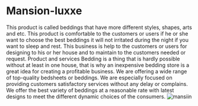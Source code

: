 # Mansion-luxxe
This product is called beddings that have more different styles, shapes, arts and etc. This product is comfortable to the customers or users if he or she want to choose the best beddings it will not irritated during the night if you want to sleep and rest. This business is help to the customers or users for designing to his or her house and to maintain to the customers needed or request. 
Product and services Bedding is a thing that is hardly possible without at least in one house, that is why an inexpensive bedding store is a great idea for creating a profitable business. We are offering a wide range of top-quality bedsheets or beddings. We are especially focused on providing customers satisfactory services without any delay or complains. We offer the best variety of beddings at a reasonable rate with latest designs to meet the different dynamic choices of the consumers. 
![mansiin](https://user-images.githubusercontent.com/56391822/142856659-14443b49-1237-415b-8152-6416712201c5.png)
